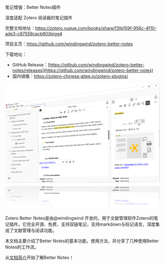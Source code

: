 笔记增强：Better Notes插件

深度适配 Zotero 阅读器的笔记插件

完整文档地址：https://zotero.yuque.com/books/share/f3fe159f-956c-4f10-ade3-c87559cacb60/biigg4

项目主页：https://github.com/windingwind/zotero-better-notes

下载地址：

- GitHub Release：[https://github.com/windingwind/zotero-better-notes/releases](https://github.com/windingwind/zotero-better-notes)
- 国内镜像：https://zotero-chinese.gitee.io/zotero-plugins/

![5d8e6c1e044db2d270d895c386b20fea.png](../../../_resources/6633a5f8c3b54ca386551486e98caed7.png)

Zotero Better Notes是由@windingwind 开发的，用于文献管理软件Zotero的笔记插件。它完全开源、免费，支持双链笔记，支持markdown与标记语言，深度集成了文献管理与阅读功能。

本文档主要介绍了Better Notes的基本功能，使用方法，并分享了几种使用Better Notes的工作流。

从[文档简介](https://zotero.yuque.com/books/share/f3fe159f-956c-4f10-ade3-c87559cacb60/biigg4)开始了解Better Notes！